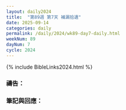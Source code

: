 ```yaml
---
layout: daily2024
title:  "第89週 第7天 補漏拾遺"
date: 2025-09-14
categories: daily
permalink: /daily/2024/wk89-day7-daily.html
weekNum: 89
dayNum: 7
cycle: 2024
---
```


{% include BibleLinks2024.html %}

### 禱告：

### 筆記與回應：
